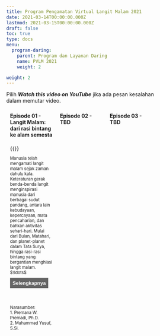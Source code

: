 ```yaml
---
title: Program Pengamatan Virtual Langit Malam 2021
date: 2021-03-14T00:00:00.000Z
lastmod: 2021-03-15T00:00:00.000Z
draft: false
toc: true
type: docs
menu:
  program-daring:
    parent: Program dan Layanan Daring
    name: PVLM 2021
    weight: 2

weight: 2
---
```


Pilih **_Watch this video on YouTube_** jika ada pesan kesalahan dalam memutar video.

<style>
* {
  box-sizing: border-box;
}

/* Create three equal columns that floats next to each other */
.column {
  float: left;
  width: 33.33%;
  padding: 10px;
  /* text-align: justify;
  text-justify: inter-word; */
  }

/* Clear floats after the columns */
.row:after {
  content: "";
  display: table;
  clear: both;
}

/* div.desc {
  padding: 20px;
} */

/* @media screen and (min-width: 601px) {
  p {
    font-size: 16px;
  }
}

@media screen and (max-width: 600px) {
  p {
    font-size: 14px;
  }
} */

.showmore {
  font-size: 0.8em;
}

.showmore .more, .showmore.show .dots {
  display: none
}

.showmore.show .more {
  display: inline
}

.showmore button {
  cursor: pointer;
  display: block;
  margin-top: 0.5em;
  margin-bottom: 1em;
  font-weight: bold;
  background-color: #656565;
  color: white;
  border: none;
  outline: none;
  padding: 0.5em;
}
</style>

<div class="row">
  <div class="column">
    <b>Episode 01 - Langit Malam: dari rasi bintang ke alam semesta</b>
  </div>
  <div class="column">
    <b>Episode 02 - TBD</b>
  </div>
  <div class="column">
    <b>Episode 03 - TBD</b>
  </div>
</div>

<div class="row">
  <div class="column">
    {{<youtube >}}
    <p style="font-size: .8em" class="showmore">Manusia telah mengamati langit malam sejak zaman dahulu kala. Keteraturan gerak benda-benda langit menginspirasi manusia dari berbagai sudut pandang, antara lain kebudayaan, kepercayaan, mata pencaharian, dan bahkan aktivitas sehari-hari. Mulai dari Bulan, Matahari, dan planet-planet dalam Tata Surya, hingga rasi-rasi bintang yang bergantian menghiasi langit malam. <span class="dots">$\ldots$</span><span class="more">Kita mengenali berbagai rasi bintang yang masih terus kita manfaatkan kemunculannya dan nikmati keindahannya. Rasi-rasi bintang diberi nama dan label mengikuti perpaduan antara kearifan berbagai peradaban kuno dengan aturan baru yang lebih sistematis yang disepakati oleh komunitas astronom dunia. Dalam skala jarak, rasi-rasi bintang tersebar dalam ruang kecil yang di seputar Tata Surya; relatif kecil dibandingkan dengan ukuran Galaksi Bima Sakti. Astronomi modern memanfaatkan rasi-rasi bintang itu sebagai petunjuk arah, sehingga tak jarang penamaan benda langit yang jauh mengikuti nama rasi bintang yang menjadi pengarah ke benda tersebut.  </span>
      <button>Selengkapnya</button>
    </p>
  </div>
  <div class="column">
     <!-- {{<youtube iQ7-aChXn7g >}}
    <p style="font-size: .8em" class="showmore">Pada pertemuan ini pemirsa diajak untuk mendengar cerita tentang siklus hidup bintang, seperti apa daerah pembentuk bintang pada umumnya? <span class="dots">$\ldots$</span><span class="more">Tersusun atas apa? Bagaimana bintang lahir di nebula ini? Bagaimana proses kematian serta peran bintang dalam memperkaya unsur kimia di alam semesta? </span>
      <button>Selengkapnya</button>
    </p> -->
  </div>
  <div class="column">
    <!-- {{<youtube 6i4EKFyrMQ0>}}
    <p style="font-size: .8em" class="showmore"> Seperti manusia, masing-masing dari miliaran galaksi di alam semesta mengembangkan sifat uniknya sendiri selama masa hidup yang rumit. <span class="dots">$\ldots$</span><span class="more">Apa saja bentuk dan komponen galaksi, bagaimana galaksi terbentuk dan apa yang dapat galaksi ceritakan tentang alam semesta kita? </span>
      <button>Selengkapnya</button>
    </p> -->
  </div>
</div>

<div class="row">
  <div class="column">
    <p style="font-size: .8em">Narasumber: <br> 1. Premana W. Premadi, Ph.D. <br>  2. Muhammad Yusuf, S.Si.</p>
  </div>
  <div class="column">
    <!-- <p style="font-size: .8em">Narasumber: <br> 1. Dr. Kiki Vierdayanti <br>  2. Muhammad Yusuf, S.Si.</p> -->
  </div>
  <div class="column">
    <!-- <p style="font-size: .8em">Narasumber: <br> 1. Premana W. Premadi, Ph.D. <br>  2. Muhammad Yusuf, S.Si.</p> -->
  </div>
</div>